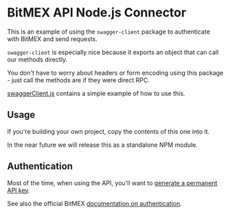 BitMEX API Node.js Connector
============================

This is an example of using the `swagger-client` package to authenticate with BitMEX and send requests.

`swagger-client` is especially nice because it exports an object that can call our methods directly.

You don't have to worry about headers or form encoding using this package - just call the methods are if they
were direct RPC.

[swaggerClient.js](/swaggerClient.js) contains a simple example of how to use this.

Usage
-----

If you're building your own project, copy the contents of this one into it.

In the near future we will release this as a standalone NPM module.

Authentication
--------------

Most of the time, when using the API, you'll want to [generate a permanent API key](https://www.bitmex.com/app/apiKeys).

See also the official BitMEX [documentation on authentication](https://www.bitmex.com/app/restAPI#authentication).
